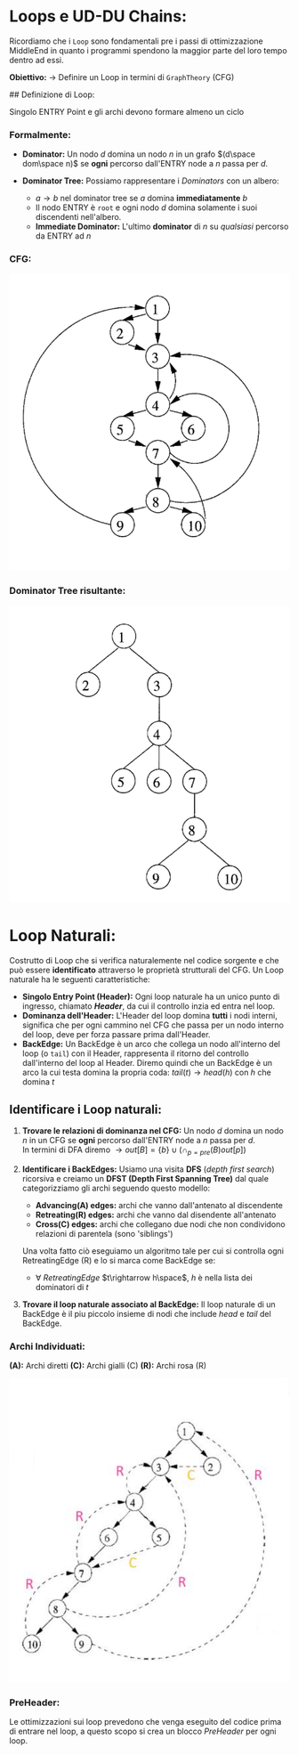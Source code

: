 # Loops e UD-DU Chains:

Ricordiamo che i `Loop` sono fondamentali pre i passi di ottimizzazione MiddleEnd in quanto i programmi spendono la maggior parte del loro tempo dentro ad essi.

**Obiettivo:** $\rightarrow$ Definire un Loop in termini di `GraphTheory` (CFG)

## Definizione di Loop:

Singolo ENTRY Point e gli archi devono formare almeno un ciclo

### Formalmente:

- **Dominator:**
  Un nodo $d$ domina un nodo $n$ in un grafo $(d\space dom\space n)$ se **ogni** percorso dall'ENTRY node a $n$ passa per $d$.

- **Dominator Tree:**
  Possiamo rappresentare i _Dominators_ con un albero:
  - $a\rightarrow b$ nel dominator tree se $a$ domina **immediatamente** $b$
  - Il nodo ENTRY è `root` e ogni nodo $d$ domina solamente i suoi discendenti nell'albero.
  - **Immediate Dominator:** L'ultimo **dominator** di $n$ su _qualsiasi_ percorso da ENTRY ad $n$

### CFG:

![CFG before DomTree](../../images/CFG_before_dom-png.png)

### Dominator Tree risultante:

![Dom Tree](../../images/DomTree.png)

# Loop Naturali:

Costrutto di Loop che si verifica naturalemente nel codice sorgente e che può essere **identificato** attraverso le proprietà strutturali del CFG.
Un Loop naturale ha le seguenti caratteristiche:

- **Singolo Entry Point (Header):**
  Ogni loop naturale ha un unico punto di ingresso, chiamato **_Header_**, da cui il controllo inzia ed entra nel loop.
- **Dominanza dell'Header:**
  L'Header del loop domina **tutti** i nodi interni, significa che per ogni cammino nel CFG che passa per un nodo interno del loop, deve per forza passare prima dall'Header.
- **BackEdge:**
  Un BackEdge è un arco che collega un nodo all'interno del loop (o `tail`) con il Header, rappresenta il ritorno del controllo dall'interno del loop al Header.
  Diremo quindi che un BackEdge è un arco la cui testa domina la propria coda: $tail(t)\rightarrow head(h)$ con $h$ che domina $t$

## Identificare i Loop naturali:

1. **Trovare le relazioni di **dominanza** nel CFG:**
   Un nodo $d$ domina un nodo $n$ in un CFG se **ogni** percorso dall'ENTRY node a $n$ passa per $d$.  
   In termini di DFA diremo $\rightarrow out[B]=\{b\}\cup (\cap_{p=pre}(B)out[p])$

2. **Identificare i **BackEdges**:**
   Usiamo una visita **DFS** (_depth first search_) ricorsiva e creiamo un **DFST (Depth First Spanning Tree)** dal quale categorizziamo gli archi seguendo questo modello:

   - **Advancing(A) edges:** archi che vanno dall'antenato al discendente
   - **Retreating(R) edges:** archi che vanno dal disendente all'antenato
   - **Cross(C) edges:** archi che collegano due nodi che non condividono relazioni di parentela (sono 'siblings')

   Una volta fatto ciò eseguiamo un algoritmo tale per cui si controlla ogni RetreatingEdge (R) e lo si marca come BackEdge se:

   - $\forall$ _RetreatingEdge_ $t\rightarrow h\space$, $h$ è nella lista dei dominatori di $t$

3. **Trovare il loop naturale associato al BackEdge:**
   Il loop naturale di un BackEdge è il piu piccolo insieme di nodi che include _head_ e _tail_ del BackEdge.

### Archi Individuati:

**(A):** Archi diretti
**(C):** Archi gialli (C)
**(R):** Archi rosa (R)

![dom tree edges](../../images/DomTreeEdges.png)

### PreHeader:

Le ottimizzazioni sui loop prevedono che venga eseguito del codice prima di entrare nel loop, a questo scopo si crea un blocco _PreHeader_ per ogni loop.
